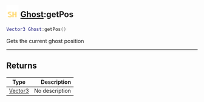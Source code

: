 ## <img src="../../.gitbook/assets/shared.png" width="32" height="32" /> [Ghost](../ghost/README.md):getPos

```lua
Vector3 Ghost:getPos()
```

Gets the current ghost position<br>

-----------------
## Returns

| Type   | Description |
| ------ | ----------: |
| [Vector3](../vector3/README.md) | No description |

